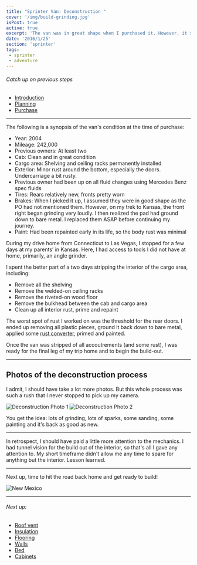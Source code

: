 ```yaml
---
title: "Sprinter Van: Deconstruction "
cover: '/img/build-grinding.jpg'
isPost: true
active: true
excerpt: 'The van was in great shape when I purchased it. However, it still needed a bit of work to strip it down and ready it for the construction process.'
date: '2016/1/25'
section: 'sprinter'
tags:
 - sprinter
 - adventure
---
```


###### Catch up on previous steps
- [Introduction](/2016/01/05/introduction/)
- [Planning](/2016/01/06/planning/)
- [Purchase](/2016/01/24/sprinter-purchase/)

***

The following is a synopsis of the van's condition at the time of purchase:

- Year: 2004
- Mileage: 242,000
- Previous owners: At least two
- Cab: Clean and in great condition
- Cargo area: Shelving and ceiling racks permanently installed
- Exterior: Minor rust around the bottom, especially the doors. Undercarriage a bit rusty.
- Previous owner had been up on all fluid changes using Mercedes Benz spec fluids
- Tires: Rears relatively new, fronts pretty worn
- Brakes: When I picked it up, I assumed they were in good shape as the PO had not mentioned them. However, on my trek to Kansas,  the front right began grinding very loudly. I then realized the pad had ground down to bare metal. I replaced them ASAP before continuing my journey.
- Paint: Had been repainted early in its life, so the body rust was minimal

During my drive home from Connecticut to Las Vegas, I stopped for a few days at my parents’ in Kansas. Here, I had access to tools I did not have at home, primarily, an angle grinder.

I spent the better part of a two days stripping the interior of the cargo area, including:

- Remove all the shelving
- Remove the welded-on ceiling racks
- Remove the riveted-on wood floor
- Remove the bulkhead between the cab and cargo area
- Clean up all interior rust, prime and repaint

The worst spot of rust I worked on was the threshold for the rear doors. I ended up removing all plastic pieces, ground it back down to bare metal, applied some [rust converter](http://amzn.to/1S7wgOZ), primed and painted.

Once the van was stripped of all accoutrements (and some rust), I was ready for the final leg of my trip home and to begin the build-out.

***

## Photos of the deconstruction process

I admit, I should have take a lot more photos. But this whole process was such a rush that I never stopped to pick up my camera.

![Deconstruction Photo 1](/img/deconstruction_photo_1.jpg)
![Deconstruction Photo 2](/img/deconstruction_photo_2.jpg)

You get the idea: lots of grinding, lots of sparks, some sanding, some painting and it's back as good as new.

***

In retrospect, I should have paid a little more attention to the mechanics. I had tunnel vision for the build out of the interior, so that's all I gave any attention to. My short timeframe didn't allow me any time to spare for anything but the interior. Lesson learned.

***

Next up, time to hit the road back home and get ready to build!

![New Mexico](/img/sprinter_new_mexico.jpg)

***

###### Next up:
- [Roof vent](/2016/01/26/roof-vent/)
- [Insulation](/2016/01/28/insulation/)
- [Flooring](/2016/02/01/flooring/)
- [Walls](/2016/02/05/walls/)
- [Bed](/2016/02/09/bed/)
- [Cabinets](/2016/02/19/cabinets/)
